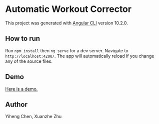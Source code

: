 # Automatic Workout Corrector

This project was generated with [Angular CLI](https://github.com/angular/angular-cli) version 10.2.0.

## How to run

Run `npm install` then  `ng serve` for a dev server. Navigate to `http://localhost:4200/`. The app will automatically reload if you change any of the source files.

## Demo
[Here is a demo.](https://drive.google.com/file/d/10FeTnuPfLsbNQJi5JHklLBT1nxHuy2o7/view?usp=sharing)

## Author
Yiheng Chen, Xuanzhe Zhu
